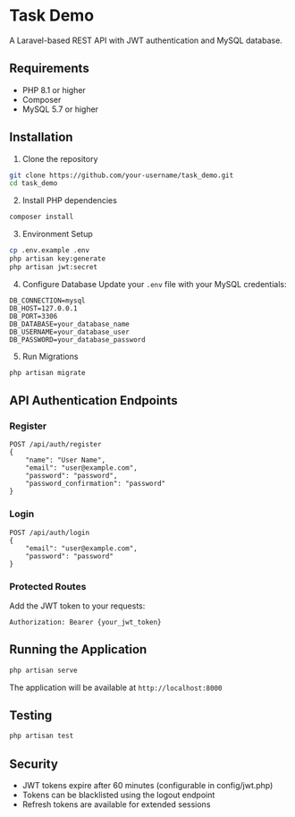 # Task Demo

A Laravel-based REST API with JWT authentication and MySQL database.

## Requirements

- PHP 8.1 or higher
- Composer
- MySQL 5.7 or higher

## Installation

1. Clone the repository
```bash
git clone https://github.com/your-username/task_demo.git
cd task_demo
```

2. Install PHP dependencies
```bash
composer install
```

3. Environment Setup
```bash
cp .env.example .env
php artisan key:generate
php artisan jwt:secret
```

4. Configure Database
Update your `.env` file with your MySQL credentials:
```env
DB_CONNECTION=mysql
DB_HOST=127.0.0.1
DB_PORT=3306
DB_DATABASE=your_database_name
DB_USERNAME=your_database_user
DB_PASSWORD=your_database_password
```

5. Run Migrations
```bash
php artisan migrate
```

## API Authentication Endpoints

### Register
```
POST /api/auth/register
{
    "name": "User Name",
    "email": "user@example.com",
    "password": "password",
    "password_confirmation": "password"
}
```

### Login
```
POST /api/auth/login
{
    "email": "user@example.com",
    "password": "password"
}
```

### Protected Routes
Add the JWT token to your requests:
```
Authorization: Bearer {your_jwt_token}
```

## Running the Application

```bash
php artisan serve
```

The application will be available at `http://localhost:8000`

## Testing

```bash
php artisan test
```

## Security

- JWT tokens expire after 60 minutes (configurable in config/jwt.php)
- Tokens can be blacklisted using the logout endpoint
- Refresh tokens are available for extended sessions
